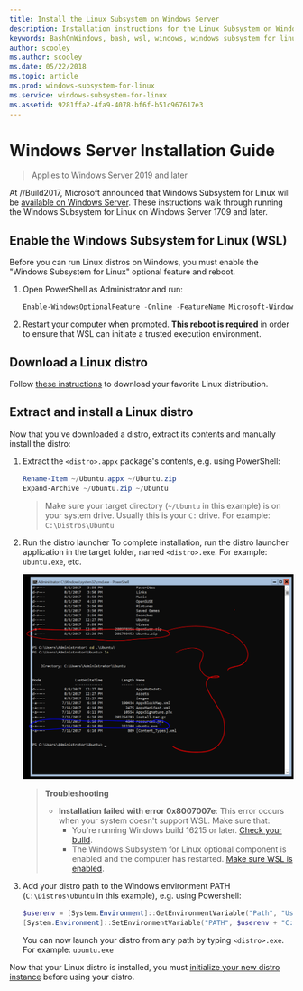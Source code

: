 ```yaml
---
title: Install the Linux Subsystem on Windows Server
description: Installation instructions for the Linux Subsystem on Windows Server.
keywords: BashOnWindows, bash, wsl, windows, windows subsystem for linux, windowssubsystem, ubuntu, windows server
author: scooley
ms.author: scooley
ms.date: 05/22/2018
ms.topic: article
ms.prod: windows-subsystem-for-linux
ms.service: windows-subsystem-for-linux
ms.assetid: 9281ffa2-4fa9-4078-bf6f-b51c967617e3
---
```


# Windows Server Installation Guide

> Applies to Windows Server 2019 and later

At //Build2017, Microsoft announced that Windows Subsystem for Linux will be [available on Windows Server](https://blogs.technet.microsoft.com/hybridcloud/2017/05/10/windows-server-for-developers-news-from-microsoft-build-2017/).  These instructions walk through running the Windows Subsystem for Linux on Windows Server 1709 and later.

## Enable the Windows Subsystem for Linux (WSL)

Before you can run Linux distros on Windows, you must enable the "Windows Subsystem for Linux" optional feature and reboot.

1. Open PowerShell as Administrator and run:
    ``` PowerShell
    Enable-WindowsOptionalFeature -Online -FeatureName Microsoft-Windows-Subsystem-Linux
    ```

2. Restart your computer when prompted. **This reboot is required** in order to ensure that WSL can initiate a trusted execution environment.

## Download a Linux distro

Follow [these instructions](install-manual.md) to download your favorite Linux distribution.

## Extract and install a Linux distro
Now that you've downloaded a distro, extract its contents and manually install the distro:

1. Extract the `<distro>.appx` package's contents, e.g. using PowerShell:

    ``` PowerShell
    Rename-Item ~/Ubuntu.appx ~/Ubuntu.zip
    Expand-Archive ~/Ubuntu.zip ~/Ubuntu
    ```

    > Make sure your target directory (`~/Ubuntu` in this example) is on your system drive. Usually this is your `C:` drive. For example: `C:\Distros\Ubuntu`

2. Run the distro launcher
    To complete installation, run the distro launcher application in the target folder, named `<distro>.exe`. For example: `ubuntu.exe`, etc.

    ![Expanded Ubuntu distro on Windows Server](media/server-appx-expand.png)

    > **Troubleshooting**
    > * **Installation failed with error 0x8007007e**: This error occurs when your system doesn't support WSL. Make sure that:
    >   * You're running Windows build 16215 or later. [Check your build](troubleshooting.md#check-your-build-number).
    >   * The Windows Subsystem for Linux optional component is enabled and the computer has restarted.  [Make sure WSL is enabled](troubleshooting.md#confirm-wsl-is-enabled).
    
3. Add your distro path to the Windows environment PATH (`C:\Distros\Ubuntu` in this example), e.g. using Powershell:
        
    ``` PowerShell
    $userenv = [System.Environment]::GetEnvironmentVariable("Path", "User")
    [System.Environment]::SetEnvironmentVariable("PATH", $userenv + "C:\Distros\Ubuntu", "User")
    ```
    You can now launch your distro from any path by typing `<distro>.exe`. For example: `ubuntu.exe`

Now that your Linux distro is installed, you must [initialize your new distro instance](initialize-distro.md) before using your distro.
